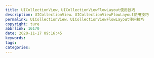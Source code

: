 ```yaml
---
title: UICollectionView、UICollectionViewFlowLayout使用技巧
description: UICollectionView、UICollectionViewFlowLayout使用技巧
permalink: UICollectionView、UICollectionViewFlowLayout使用技巧
copyright: ture
abbrlink: 16170
date: 2020-11-17 09:16:45
keywords:
tags:
categories:
---
```


